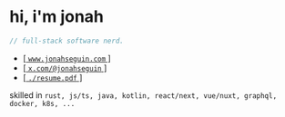 # hi, i'm jonah
```rs
// full-stack software nerd.
```

* [[ `www.jonahseguin.com` ]](https://jonahseguin.com)
* [[ `x.com/@jonahseguin` ]](https://x.com/jonahseguin)
* [[ `./resume.pdf` ]](https://jonahseguin.com/resume)

skilled in 
```rust, js/ts, java, kotlin, react/next, vue/nuxt, graphql, docker, k8s, ...```
